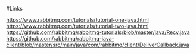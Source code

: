 #Links

https://www.rabbitmq.com/tutorials/tutorial-one-java.html
https://www.rabbitmq.com/tutorials/tutorial-two-java.html
https://github.com/rabbitmq/rabbitmq-tutorials/blob/master/java/Recv.java
https://github.com/rabbitmq/rabbitmq-java-client/blob/master/src/main/java/com/rabbitmq/client/DeliverCallback.java
